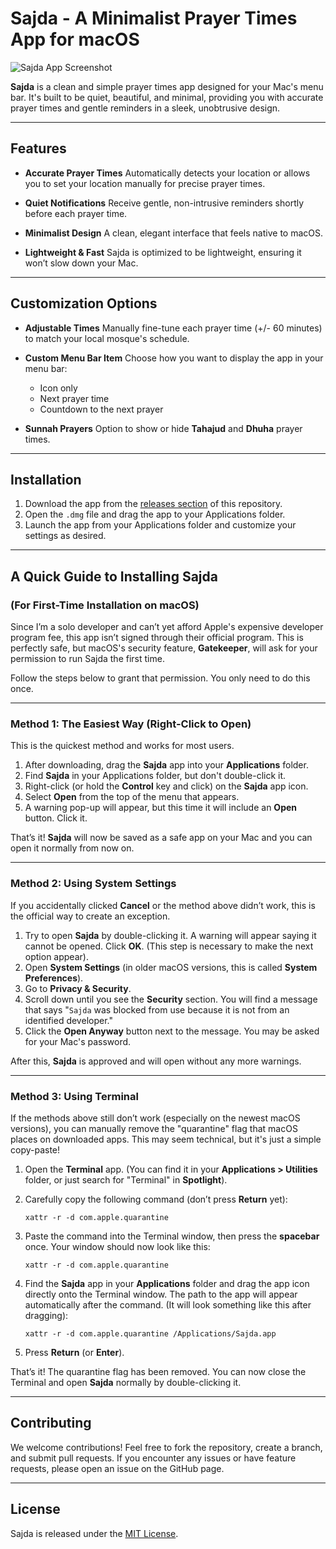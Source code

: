# Sajda - A Minimalist Prayer Times App for macOS

![Sajda App Screenshot](https://github.com/user-attachments/assets/6e8bd922-a446-4b33-a184-e5e89493a4b1)

**Sajda** is a clean and simple prayer times app designed for your Mac's menu bar. It's built to be quiet, beautiful, and minimal, providing you with accurate prayer times and gentle reminders in a sleek, unobtrusive design.

---

## Features

* **Accurate Prayer Times**
  Automatically detects your location or allows you to set your location manually for precise prayer times.

* **Quiet Notifications**
  Receive gentle, non-intrusive reminders shortly before each prayer time.

* **Minimalist Design**
  A clean, elegant interface that feels native to macOS.

* **Lightweight & Fast**
  Sajda is optimized to be lightweight, ensuring it won’t slow down your Mac.

---

## Customization Options

* **Adjustable Times**
  Manually fine-tune each prayer time (+/- 60 minutes) to match your local mosque's schedule.

* **Custom Menu Bar Item**
  Choose how you want to display the app in your menu bar:

  * Icon only
  * Next prayer time
  * Countdown to the next prayer

* **Sunnah Prayers**
  Option to show or hide **Tahajud** and **Dhuha** prayer times.

---

## Installation

1. Download the app from the [releases section](https://github.com/ikoshura/Sajda/releases/tag/1.0.0) of this repository.
2. Open the `.dmg` file and drag the app to your Applications folder.
3. Launch the app from your Applications folder and customize your settings as desired.

---

## A Quick Guide to Installing Sajda

### (For First-Time Installation on macOS)

Since I’m a solo developer and can’t yet afford Apple's expensive developer program fee, this app isn’t signed through their official program. This is perfectly safe, but macOS's security feature, **Gatekeeper**, will ask for your permission to run Sajda the first time.

Follow the steps below to grant that permission. You only need to do this once.

---

### **Method 1: The Easiest Way (Right-Click to Open)**

This is the quickest method and works for most users.

1. After downloading, drag the **Sajda** app into your **Applications** folder.
2. Find **Sajda** in your Applications folder, but don't double-click it.
3. Right-click (or hold the **Control** key and click) on the **Sajda** app icon.
4. Select **Open** from the top of the menu that appears.
5. A warning pop-up will appear, but this time it will include an **Open** button. Click it.

That’s it! **Sajda** will now be saved as a safe app on your Mac and you can open it normally from now on.

---

### **Method 2: Using System Settings**

If you accidentally clicked **Cancel** or the method above didn’t work, this is the official way to create an exception.

1. Try to open **Sajda** by double-clicking it. A warning will appear saying it cannot be opened. Click **OK**. (This step is necessary to make the next option appear).
2. Open **System Settings** (in older macOS versions, this is called **System Preferences**).
3. Go to **Privacy & Security**.
4. Scroll down until you see the **Security** section. You will find a message that says "`Sajda` was blocked from use because it is not from an identified developer."
5. Click the **Open Anyway** button next to the message. You may be asked for your Mac's password.

After this, **Sajda** is approved and will open without any more warnings.

---

### **Method 3: Using Terminal**

If the methods above still don’t work (especially on the newest macOS versions), you can manually remove the "quarantine" flag that macOS places on downloaded apps. This may seem technical, but it's just a simple copy-paste!

1. Open the **Terminal** app.
   (You can find it in your **Applications > Utilities** folder, or just search for "Terminal" in **Spotlight**).

2. Carefully copy the following command (don’t press **Return** yet):

   ```
   xattr -r -d com.apple.quarantine
   ```

3. Paste the command into the Terminal window, then press the **spacebar** once. Your window should now look like this:

   ```
   xattr -r -d com.apple.quarantine
   ```

4. Find the **Sajda** app in your **Applications** folder and drag the app icon directly onto the Terminal window. The path to the app will appear automatically after the command.
   (It will look something like this after dragging):

   ```
   xattr -r -d com.apple.quarantine /Applications/Sajda.app
   ```

5. Press **Return** (or **Enter**).

That’s it! The quarantine flag has been removed. You can now close the Terminal and open **Sajda** normally by double-clicking it.

---

## Contributing

We welcome contributions! Feel free to fork the repository, create a branch, and submit pull requests. If you encounter any issues or have feature requests, please open an issue on the GitHub page.

---

## License

Sajda is released under the [MIT License](LICENSE).
